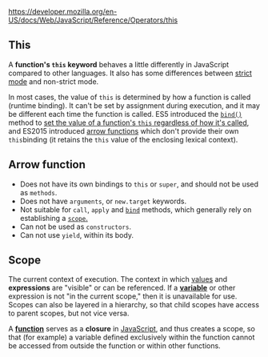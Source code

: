 https://developer.mozilla.org/en-US/docs/Web/JavaScript/Reference/Operators/this

## This

A **function's `this` keyword** behaves a little differently in JavaScript compared to other languages. It also has some differences between [strict mode](https://developer.mozilla.org/en-US/docs/Web/JavaScript/Reference/Strict_mode) and non-strict mode.

In most cases, the value of `this` is determined by how a function is called (runtime binding). It can't be set by assignment during execution, and it may be different each time the function is called. ES5 introduced the [`bind()`](https://developer.mozilla.org/en-US/docs/Web/JavaScript/Reference/Global_Objects/Function/bind) method to [set the value of a function's `this` regardless of how it's called](https://developer.mozilla.org/en-US/docs/Web/JavaScript/Reference/Operators/this#The_bind_method), and ES2015 introduced [arrow functions](https://developer.mozilla.org/en-US/docs/Web/JavaScript/Reference/Functions/Arrow_functions) which don't provide their own `this`binding (it retains the `this` value of the enclosing lexical context).

## Arrow function

- Does not have its own bindings to `this` or `super`, and should not be used as `methods`.
- Does not have `arguments`, or `new.target` keywords.
- Not suitable for `call`, `apply` and [`bind`](https://developer.mozilla.org/en-US/docs/Web/JavaScript/Reference/Global_Objects/Function/bind) methods, which generally rely on establishing a [`scope`.](https://developer.mozilla.org/en-US/docs/Glossary/Scope)
- Can not be used as `constructors`.
- Can not use `yield`, within its body.

## Scope

The current context of execution. The context in which [values](https://developer.mozilla.org/en-US/docs/Glossary/value) and **expressions** are "visible" or can be referenced. If a **[variable](https://developer.mozilla.org/en-US/docs/Glossary/variable)** or other expression is not "in the current scope," then it is unavailable for use. Scopes can also be layered in a hierarchy, so that child scopes have access to parent scopes, but not vice versa.

A **[function](https://developer.mozilla.org/en-US/docs/Glossary/function)** serves as a **closure** in [JavaScript](https://developer.mozilla.org/en-US/docs/Glossary/JavaScript), and thus creates a scope, so that (for example) a variable defined exclusively within the function cannot be accessed from outside the function or within other functions.